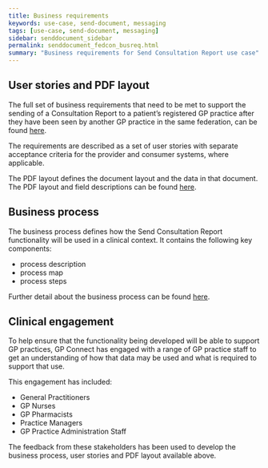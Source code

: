 ```yaml
---
title: Business requirements
keywords: use-case, send-document, messaging
tags: [use-case, send-document, messaging]
sidebar: senddocument_sidebar
permalink: senddocument_fedcon_busreq.html
summary: "Business requirements for Send Consultation Report use case"
---
```


## User stories and PDF layout ##

The full set of business requirements that need to be met to support the sending of a Consultation Report to a patient’s registered GP practice after they have been seen by another GP practice in the same federation, can be found [here](senddocument_userstories.html).

The requirements are described as a set of user stories with separate acceptance criteria for the provider and consumer systems, where applicable.

The PDF layout defines the document layout and the data in that document. The PDF layout and field descriptions can be found [here](senddocument_fedcon_busreq_pdf.html).

## Business process ##

The business process defines how the Send Consultation Report functionality will be used in a clinical context. It contains the following key components:

- process description
- process map
- process steps

Further detail about the business process can be found [here](sendmessage_process.html).  

## Clinical engagement ##

To help ensure that the functionality being developed will be able to support GP practices, GP Connect has engaged with a range of GP practice staff to get an understanding of how that data may be used and what is required to support that use. 

This engagement has included:
- General Practitioners
- GP Nurses
- GP Pharmacists
- Practice Managers
- GP Practice Administration Staff

The feedback from these stakeholders has been used to develop the business process, user stories and PDF layout available above.
